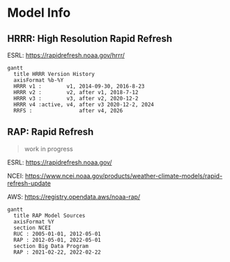# Model Info

## HRRR: High Resolution Rapid Refresh

ESRL: https://rapidrefresh.noaa.gov/hrrr/


``` mermaid
gantt
  title HRRR Version History
  axisFormat %b-%Y
  HRRR v1 :        v1, 2014-09-30, 2016-8-23 
  HRRR v2 :        v2, after v1, 2018-7-12
  HRRR v3 :        v3, after v2, 2020-12-2
  HRRR v4 :active, v4, after v3 2020-12-2, 2024
  RRFS :               after v4, 2026
```

## RAP: Rapid Refresh

> work in progress

ESRL: https://rapidrefresh.noaa.gov/

NCEI: https://www.ncei.noaa.gov/products/weather-climate-models/rapid-refresh-update

AWS: https://registry.opendata.aws/noaa-rap/

``` mermaid
gantt
  title RAP Model Sources
  axisFormat %Y
  section NCEI
  RUC : 2005-01-01, 2012-05-01
  RAP : 2012-05-01, 2022-05-01
  section Big Data Program
  RAP : 2021-02-22, 2022-02-22
```
